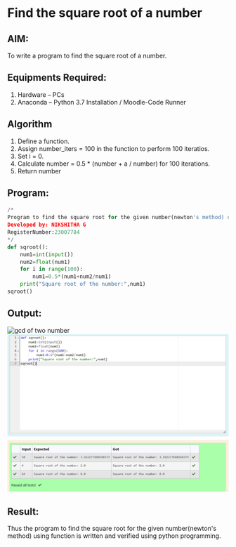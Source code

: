 # Find the square root of a number

## AIM:
To write a program to find the square root of a number.

## Equipments Required:
1. Hardware – PCs
2. Anaconda – Python 3.7 Installation / Moodle-Code Runner

## Algorithm
1. Define a function.
2. Assign number_iters = 100 in the function to perform 100 iteratios.
3. Set i = 0.
4. Calculate  number = 0.5 * (number + a / number) for 100 iterations.
5. Return number

## Program:
```PYTHON
/*
Program to find the square root for the given number(newton's method) using function.
Developed by: NIKSHITHA G
RegisterNumber:23007784  
*/
def sqroot():
    num1=int(input())
    num2=float(num1)
    for i in range(100):
        num1=0.5*(num1+num2/num1)
    print("Square root of the number:",num1)
sqroot()
```

## Output:
![gcd of two number](gcd.png)
![output](./square%20root.png)

## Result:
Thus the program to find the square root for the given number(newton's method) using function is written and verified using python programming.

